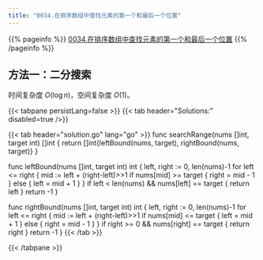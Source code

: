 ```yaml
---
title: "0034.在排序数组中查找元素的第一个和最后一个位置"
---
```


{{% pageinfo %}}
[0034.在排序数组中查找元素的第一个和最后一个位置](https://leetcode.cn/problems/find-first-and-last-position-of-element-in-sorted-array/)
{{% /pageinfo %}}

## 方法一：二分搜索

时间复杂度 $O(\log n)$，空间复杂度 $O(1)$。

{{< tabpane persistLang=false >}}
{{< tab header="Solutions:" disabled=true />}}

{{< tab header="solution.go" lang="go" >}}
func searchRange(nums []int, target int) []int {
	return []int{leftBound(nums, target), rightBound(nums, target)}
}

func leftBound(nums []int, target int) int {
	left, right := 0, len(nums)-1
	for left <= right {
		mid := left + (right-left)>>1
		if nums[mid] >= target {
			right = mid - 1
		} else {
			left = mid + 1
		}
	}
	if left < len(nums) && nums[left] == target {
		return left
	}
	return -1
}

func rightBound(nums []int, target int) int {
	left, right := 0, len(nums)-1
	for left <= right {
		mid := left + (right-left)>>1
		if nums[mid] <= target {
			left = mid + 1
		} else {
			right = mid - 1
		}
	}
	if right >= 0 && nums[right] == target {
		return right
	}
	return -1
}
{{< /tab >}}

{{< /tabpane >}}
